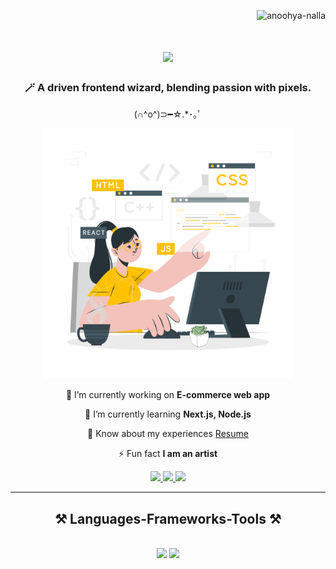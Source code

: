 <p align="right"> <img src="https://komarev.com/ghpvc/?username=anoohya-nalla&label=Profile%20views&color=0e75b6&style=flat" alt="anoohya-nalla" /> </p>

<h1 align="center">
    <img src="https://readme-typing-svg.herokuapp.com/?font=Righteous&size=35&center=true&vCenter=true&width=500&height=70&duration=4000&lines=Hi+There!+👋;+I'm+Anoohya+Nalla!;" />
</h1>

<h3 align="center">🪄 A driven frontend wizard, blending passion with pixels.</h3>
<p align="center">(∩^o^)⊃━☆.*･｡ﾟ</p>

<div align="center">
<img alt="Coding" width="400" src="./assets/Profile.svg">
</div>

<div align="center">

🔭 I’m currently working on **E-commerce web app**

🌱 I’m currently learning **Next.js, Node.js**

📄 Know about my experiences [Resume](https://drive.google.com/file/d/1bDILaq3WJISfql2uBglvZzF_o1svrEAw/view?usp=sharing)

⚡ Fun fact **I am an artist**

<div align="center"> 
  <a href="mailto:n.anoohya@gmail.com">
    <img src="https://img.shields.io/badge/Gmail-333333?style=for-the-badge&logo=gmail&logoColor=red" />
  </a>
  <a href="https://www.linkedin.com/in/anoohya-nalla/" target="_blank">
    <img src="https://img.shields.io/badge/LinkedIn-0077B5?style=for-the-badge&logo=linkedin&logoColor=white" target="_blank" />
  </a>
  <!--add portfolio -->
  <a href="https://anoohya-nalla.netlify.app/" target="_blank">
     <img src="https://img.shields.io/badge/Portfolio-FF5722?style=for-the-badge&logo=todoist&logoColor=white" target="_blank" /> 
  </a>
</div>

 <hr/>
 
<h2 align="center">⚒️ Languages-Frameworks-Tools ⚒️</h2>
<br/>
<!-- add languages -->
<div align="center">
    <img src="https://skillicons.dev/icons?i=html,css,js,react,nextjs,mui,typescript,java,python,bootstrap,tailwind" />
    <img src="https://skillicons.dev/icons?i=nodejs,express,firebase,mysql,mongodb,androidstudio,vscode,git,github,figma" /><br>
</div>

<br/>
</div>

<br/><br/>
